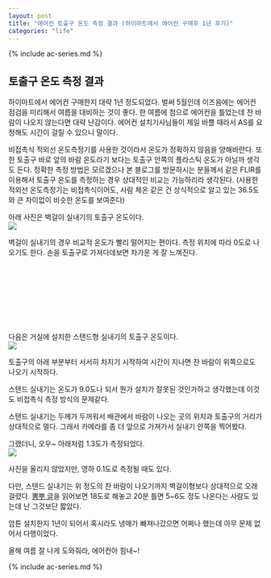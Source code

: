 ```yaml
---
layout: post
title: "에어컨 토출구 온도 측정 결과 (하이마트에서 에어컨 구매후 1년 후기)"
categories: "life"
---
```


{% include ac-series.md %}

## 토출구 온도 측정 결과

하이마트에서 에어컨 구매한지 대략 1년 정도되었다. 벌써 5월인데 이즈음에는 에어컨 점검을 미리해서 여름을 대비하는 것이 좋다. 한 여름에 첨으로 에어컨을 틀었는데 찬 바람이 나오지 않는다면 대략 난감이다. 에어컨 설치기사님들이 제일 바쁠 때라서 AS를 요청해도 시간이 걸릴 수 있으니 말이다.

비접촉식 적외선 온도측정기를 사용한 것이라서 온도가 정확하지 않음을 양해바란다. 또한 토출구 바로 앞의 바람 온도라기 보다는 토출구 안쪽의 플라스틱 온도가 아닐까 생각도 든다. 정확한 측정 방법은 모르겠으나 본 블로그를 방문하시는 분들께서 같은 FLIR를 이용해서 토출구 온도를 측정하는 경우 상대적인 비교는 가능하리라 생각된다.
(사용한 적외선 온도측정기는 비접촉식이어도, 사람 체온 같은 건 상식적으로 알고 있는 36.5도와 큰 차이없이 비슷한 온도를 보여준다)

아래 사진은 벽걸이 실내기의 토출구 온도이다.
<BR>
<a href="https://i.imgur.com/aR4ZPT3.png"><img src="https://i.imgur.com/aR4ZPT3h.png"></a>

벽걸이 실내기의 경우 비교적 온도가 빨리 떨어지는 편이다. 측정 위치에 따라 0도로 나오기도 한다. 손을 토출구로 가져다데보면 차가운 게 잘 느껴진다.

<BR>
<BR>
<BR>
<BR>
<BR>
<BR>
<BR>

다음은 거실에 설치한 스탠드형 실내기의 토출구 온도이다.
<BR>
<a href="https://i.imgur.com/zsuvWyM.png"><img src="https://i.imgur.com/zsuvWyMh.png"></a>

토출구의 아래 부분부터 서서히 차지기 시작하여 시간이 지나면 찬 바람이 위쪽으로도 나오기 시작하다.

스탠드 실내기는 온도가 9.0도나 되서 뭔가 설치가 잘못된 것인가하고 생각했는데 이것도 비접촉식 측정 방식의 문제같다.

스탠드 실내기는 두께가 두꺼워서 배관에서 바람이 나오는 곳의 위치과 토출구의 거리가 상대적으로 멀다. 그래서 카메라를 좀 더 앞으로 가져가서 실내기 안쪽을 찍어봤다.

그랬더니, 오우~ 아래처럼 1.3도가 측정되었다.
<BR>
<a href="https://i.imgur.com/oDvBUIi.png"><img src="https://i.imgur.com/oDvBUIih.png"></a>

사진을 올리지 않았지만, 영하 0.1도로 측정될 때도 있다.

다만, 스탠드 실내기는 위 정도의 찬 바람이 나오기까지 벽걸이형보다 상대적으로 오래 걸렸다. [뽐뿌 글](http://m.ppomppu.co.kr/new/bbs_view.php?id=av&no=58254)을 읽어보면 18도로 해놓고 20분 틀면 5~6도 정도 나온다는 사람도 있는데 난 그것보단 짧았다.

암튼 설치한지 1년이 되어서 혹시라도 냉매가 빠져나갔으면 어쩌나 했는데 아무 문제 없어서 다행이었다.

올해 여름 잘 나게 도와줘라, 에어컨아 힘내~!

{% include ac-series.md %}
